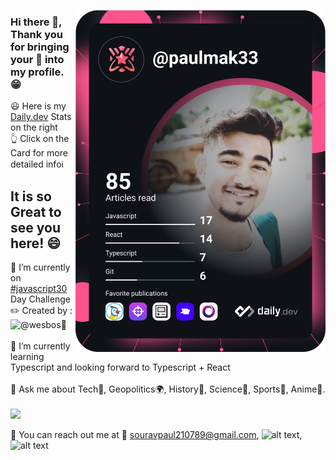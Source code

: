 <a href="https://app.daily.dev/paulmak33"><img align="right" src="https://github.com/im-paul-mak33/im-paul-mak33/blob/main/devcard.svg" width="400" alt="Sourav Paul's Dev Card"/></a>

### Hi there 👋, Thank you for bringing your :eyes: into my profile. :grin:

<span align="right">:smiley: Here is my </span> [Daily.dev](https://app.daily.dev/paulmak33)<span align="right"> Stats on the right </span> <br>
:point_up_2: Click on the Card for more detailed info:information_source: <br>

## It is so Great to see you here! :smile: <br>
🔭 I’m currently on [#javascript30](https://javascript30.com) Day Challenge :pencil2: Created by : ![ @wesbos ]("https://twitter.com/wesbos):man: <br><br>
🌱 I’m currently learning Typescript and looking forward to Typescript + React <br><br>
💬 Ask me about Tech🤖, Geopolitics🌍, History📜, Science📡, Sports🏓, Anime🍥. <br><br>
<img src="https://github-readme-stats.vercel.app/api?username=im-paul-mak33&count_private=true&theme=radical&show_icons=true" />

📧 You can reach out me at 📝 souravpaul210789@gmail.com, ![alt text][1.2], ![alt text][6.2]

[1]: http://www.twitter.com/paulmak33
[6]: http://www.github.com/im-paul-mak33
 
 







<!--
**im-paul-mak33/im-paul-mak33** is a ✨ _special_ ✨ repository because its `README.md` (this file) appears on your GitHub profile.

Here are some ideas to get you started:

- 🔭 I’m currently working on ...
- 🌱 I’m currently learning ...
- 👯 I’m looking to collaborate on ...
- 🤔 I’m looking for help with ...
- 💬 Ask me about ...
- 📫 How to reach me: ...
- 😄 Pronouns: ...
- ⚡ Fun fact: ...
-->

<!-- Please don't remove this: Grab your social icons from https://github.com/carlsednaoui/gitsocial -->

<!-- display the social media buttons in your README -->
<!--
[![alt text][1.1]][1]
[![alt text][6.1]][6]
-->

<!-- links to social media icons -->
<!-- no need to change these -->

<!-- icons with padding -->

[1.1]: http://i.imgur.com/tXSoThF.png (twitter icon with padding)
[6.1]: http://i.imgur.com/0o48UoR.png (github icon with padding)

<!-- icons without padding -->

[1.2]: http://i.imgur.com/wWzX9uB.png (twitter icon without padding)
[6.2]: http://i.imgur.com/9I6NRUm.png (github icon without padding)


<!-- links to your social media accounts -->
<!-- update these accordingly -->

[1]: http://www.twitter.com/paulmak33
[6]: http://www.github.com/im-paul-mak33

<!-- Please don't remove this: Grab your social icons from https://github.com/carlsednaoui/gitsocial -->
